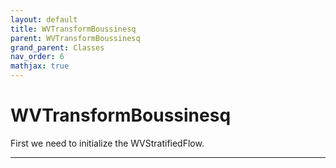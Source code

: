 ```yaml
---
layout: default
title: WVTransformBoussinesq
parent: WVTransformBoussinesq
grand_parent: Classes
nav_order: 6
mathjax: true
---
```


#  WVTransformBoussinesq

First we need to initialize the WVStratifiedFlow.


---

